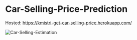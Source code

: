 # Car-Selling-Price-Prediction
Hosted: https://kmistri-get-car-selling-price.herokuapp.com/

![Car-Selling-Estimation](https://user-images.githubusercontent.com/20341930/181695784-42a21827-7ca5-4abd-9aa1-37bdfd2fe72a.png)
